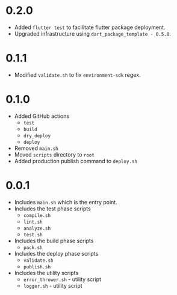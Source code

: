 # 0.2.0
- Added `flutter test` to facilitate flutter package deployment.
- Upgraded infrastructure using `dart_package_template - 0.5.0`.

# 0.1.1
- Modified `validate.sh` to fix `environment-sdk` regex.

# 0.1.0
- Added GitHub actions
  - `test`
  - `build`
  - `dry_deploy`
  - `deploy`
- Removed `main.sh`
- Moved `scripts` directory to `root`
- Added production publish command to `deploy.sh`

# 0.0.1

- Includes `main.sh` which is the entry point.
- Includes the test phase scripts
  - `compile.sh`
  - `lint.sh`
  - `analyze.sh`
  - `test.sh`
- Includes the build phase scripts
  - `pack.sh`
- Includes the deploy phase scripts
  - `validate.sh`
  - `publish.sh`
- Includes the utility scripts
  - `error_thrower.sh` - utility script
  - `logger.sh` - utility script
